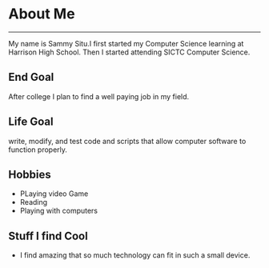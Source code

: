 # About Me
---
My name is Sammy Situ.I first started my Computer Science learning at Harrison High School. Then I started attending SICTC Computer Science.

## End Goal
After college I plan to find a well paying job  in my field.

## Life Goal
write, modify, and test code and scripts that allow computer software to function properly.

## Hobbies
+ PLaying video Game
+ Reading
+ Playing with computers

## Stuff I find Cool
+ I find amazing that so much technology can fit in such a small device.


